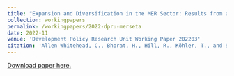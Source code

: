 ```yaml
---
title: "Expansion and Diversification in the MER Sector: Results from an Enterprise Survey"
collection: workingpapers
permalink: /workingpapers/2022-dpru-merseta
date: 2022-11
venue: 'Development Policy Research Unit Working Paper 202203'
citation: 'Allen Whitehead, C., Bhorat, H., Hill, R., Köhler, T., and Steenkamp, F. (2022). Expansion and Diversification in the MER Sector: Results from an Enterprise Survey. Development Policy Research Unit Working Paper 202203. DPRU, University of Cape Town.'
---
```

[Download paper here.](https://commerce.uct.ac.za/sites/default/files/content_migration/commerce_uct_ac_za/1093/files/DPRU%2520WP202203.pdf)



